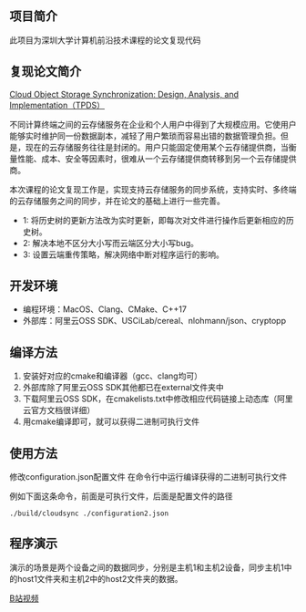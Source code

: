 ## 项目简介
此项目为深圳大学计算机前沿技术课程的论文复现代码

## 复现论文简介
[Cloud Object Storage Synchronization: Design, Analysis, and Implementation（TPDS）](https://ieeexplore.ieee.org/abstract/document/9802905)

不同计算终端之间的云存储服务在企业和个人用户中得到了大规模应用。它使用户能够实时维护同一份数据副本，减轻了用户繁琐而容易出错的数据管理负担。但是，现在的云存储服务往往是封闭的。用户只能固定使用某个云存储提供商，当衡量性能、成本、安全等因素时，很难从一个云存储提供商转移到另一个云存储提供商。

​本次课程的论文复现工作是，实现支持云存储服务的同步系统，支持实时、多终端的云存储服务之间的同步，并在论文的基础上进行一些完善。
- 1: 将历史树的更新方法改为实时更新，即每次对文件进行操作后更新相应的历史树。
- 2: 解决本地不区分大小写而云端区分大小写bug。
- 3: 设置云端重传策略，解决网络中断对程序运行的影响。


## 开发环境
- 编程环境：MacOS、Clang、CMake、C++17
- 外部库：阿里云OSS SDK、USCiLab/cereal、nlohmann/json、cryptopp

## 编译方法
1. 安装好对应的cmake和编译器（gcc、clang均可）
2. 外部库除了阿里云OSS SDK其他都已在external文件夹中
3. 下载阿里云OSS SDK，在cmakelists.txt中修改相应代码链接上动态库（阿里云官方文档很详细）
4. 用cmake编译即可，就可以获得二进制可执行文件

## 使用方法
修改configuration.json配置文件
在命令行中运行编译获得的二进制可执行文件

例如下面这条命令，前面是可执行文件，后面是配置文件的路径
```
./build/cloudsync ./configuration2.json
```

## 程序演示
演示的场景是两个设备之间的数据同步，分别是主机1和主机2设备，同步主机1中的host1文件夹和主机2中的host2文件夹的数据。

[B站视频](https://www.bilibili.com/video/BV1TG4y137Ui/?share_source=copy_web&vd_source=b97f96a8db3aa6ecd014f2ac3840e155)



